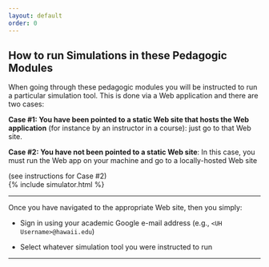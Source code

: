 ```yaml
---
layout: default
order: 0
---
```


## How to run Simulations in these Pedagogic Modules

When going through these pedagogic modules you will be instructed to run a particular simulation tool. This is done via
a Web application and there are two cases:

**Case #1: You have been pointed to a static Web site that hosts the Web application** (for instance by an instructor in a course): just go to that Web site.


**Case #2: You have not been pointed to a static Web site**: In this case, you must run the Web app on your machine and go to a locally-hosted Web site
    
<div class="ui accordion fluid app-ins">
  <div class="title">
    <i class="dropdown icon"></i>
    (see instructions for Case #2)
  </div>
  <div markdown="0" class="ui segment content">
    {% include simulator.html %}
  </div>
</div>

---

Once you have navigated to the appropriate Web site, then you simply:

  - Sign in using your academic Google e-mail address (e.g., `<UH Username>@hawaii.edu`)

  - Select whatever simulation tool you were instructed to run

---

